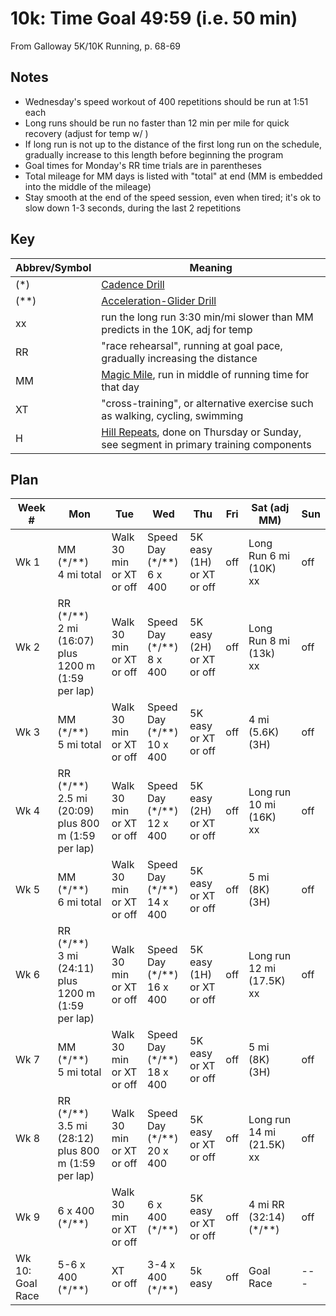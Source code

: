 # 10k: Time Goal 49:59 (i.e. 50 min)

From Galloway 5K/10K Running, p. 68-69

## Notes
- Wednesday's speed workout of 400 repetitions should be run at 1:51 each
- Long runs should be run no faster than 12 min per mile for quick recovery (adjust for temp w/ )
- If long run is not up to the distance of the first long run on the schedule, gradually increase to this length before beginning the program
- Goal times for Monday's RR time trials are in parentheses
- Total mileage for MM days is listed with "total" at end (MM is embedded into the middle of the mileage)
- Stay smooth at the end of the speed session, even when tired; it's ok to slow down 1-3 seconds, during the last 2 repetitions

## Key

| Abbrev/Symbol | Meaning |
|---|---|
| (*) | [Cadence Drill](../drills/cadence_drill.md) |
| (**) | [Acceleration-Glider Drill](../drills/acceleration_glider_drill.md) |
| xx | run the long run 3:30 min/mi slower than MM predicts in the 10K, adj for temp |
| RR | "race rehearsal", running at goal pace, gradually increasing the distance |
| MM | [Magic Mile](../drills/magic_mile.md), run in middle of running time for that day |
| XT | "cross-training", or alternative exercise such as walking, cycling, swimming |
| H | [Hill Repeats](../drills/hill_repeats.md), done on Thursday or Sunday, see segment in primary training components |

## Plan

| Week # | Mon | Tue | Wed | Thu | Fri | Sat (adj MM) | Sun |
|---|---|---|---|---|---|---|---|
| Wk 1 | MM (*/**)<br>4 mi total | Walk 30 min<br>or XT<br>or off | Speed Day<br>(*/**)<br>6 x 400  | 5K easy (1H)<br>or XT<br>or off | off | Long Run 6 mi (10K)<br>xx | off |
| Wk 2 | RR (*/**)<br>2 mi (16:07)<br>plus 1200 m (1:59 per lap)  | Walk 30 min<br>or XT<br>or off | Speed Day<br>(*/**)<br>8 x 400  | 5K easy (2H)<br>or XT<br>or off | off | Long Run 8 mi (13k)<br>xx | off |
| Wk 3 | MM (*/**)<br>5 mi total | Walk 30 min<br>or XT<br>or off | Speed Day<br>(*/**)<br>10 x 400 | 5K easy<br>or XT<br>or off | off | 4 mi (5.6K)<br>(3H) | off |
| Wk 4 | RR (*/**)<br>2.5 mi (20:09)<br>plus 800 m (1:59 per lap) | Walk 30 min<br>or XT<br>or off | Speed Day<br>(*/**)<br>12 x 400 | 5K easy (2H)<br>or XT<br>or off | off | Long run 10 mi (16K)<br>xx | off |
| Wk 5 | MM (*/**)<br>6 mi total | Walk 30 min<br>or XT<br>or off | Speed Day<br>(*/**)<br>14 x 400 | 5K easy<br>or XT<br>or off | off | 5 mi (8K)<br>(3H) | off |
| Wk 6 | RR (*/**)<br>3 mi (24:11)<br>plus 1200 m (1:59 per lap)  | Walk 30 min<br>or XT<br>or off | Speed Day<br>(*/**)<br>16 x 400 | 5K easy (1H)<br>or XT<br>or off | off | Long run 12 mi (17.5K)<br>xx | off |
| Wk 7 | MM (*/**)<br>5 mi total | Walk 30 min<br>or XT<br>or off | Speed Day<br>(*/**)<br>18 x 400 | 5K easy<br>or XT<br>or off | off | 5 mi (8K)<br>(3H) | off |
| Wk 8 | RR (*/**)<br>3.5 mi (28:12)<br>plus 800 m (1:59 per lap) | Walk 30 min<br>or XT<br>or off | Speed Day<br>(*/**)<br>20 x 400 | 5K easy<br>or XT<br>or off | off | Long run 14 mi (21.5K)<br>xx | off |
| Wk 9 | 6 x 400<br>(*/**) | Walk 30 min<br>or XT<br>or off | 6 x 400<br>(*/**) | 5K easy<br>or XT<br>or off | off | 4 mi RR (32:14)<br>(*/**) | off |
| Wk 10: Goal Race | 5-6 x 400<br>(*/**) | XT<br>or off | 3-4 x 400<br>(*/**) | 5k easy | off | Goal Race | --- |
